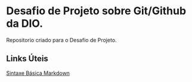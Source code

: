 #  Desafio  de Projeto  sobre Git/Github da DIO.
Repositorio criado para o Desafio de Projeto.
## Links Úteis
[Sintaxe Básica Markdown](https://www.markdownguide.org/basic-syntax/)
